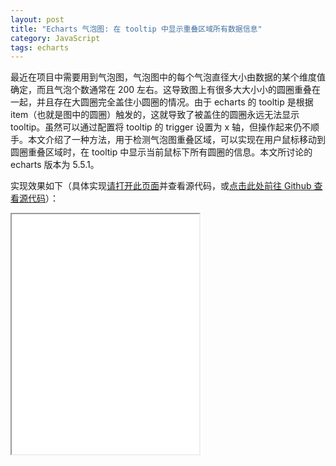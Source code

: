 ```yaml
---
layout: post
title: "Echarts 气泡图: 在 tooltip 中显示重叠区域所有数据信息"
category: JavaScript
tags: echarts
---
```


最近在项目中需要用到气泡图，气泡图中的每个气泡直径大小由数据的某个维度值确定，而且气泡个数通常在 200 左右。这导致图上有很多大大小小的圆圈重叠在一起，并且存在大圆圈完全盖住小圆圈的情况。由于 echarts 的 tooltip 是根据 item（也就是图中的圆圈）触发的，这就导致了被盖住的圆圈永远无法显示 tooltip。虽然可以通过配置将 tooltip 的 trigger 设置为 x 轴，但操作起来仍不顺手。本文介绍了一种方法，用于检测气泡图重叠区域，可以实现在用户鼠标移动到圆圈重叠区域时，在 tooltip 中显示当前鼠标下所有圆圈的信息。本文所讨论的 echarts 版本为 5.5.1。

<!--more-->

实现效果如下（具体实现<a href="/shared/demo/echarts-bubble-chart-overlap.html" target="_blank">请打开此页面</a>并查看源代码，或<a href="https://github.com/john-yuan/blog/blob/master/shared/demo/echarts-bubble-chart-overlap.html" target="_blank">点击此处前往 Github 查看源代码</a>）：

<iframe
    class="iframe"
    height="384px"
    src="/shared/demo/echarts-bubble-chart-overlap.html"
></iframe>
